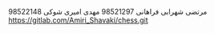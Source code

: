 مرتضی شهرابی فراهانی                98521297
مهدی امیری شوکی         98522148     
https://gitlab.com/Amiri_Shavaki/chess.git